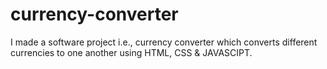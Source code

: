 # currency-converter
I made a software project i.e., currency converter which converts different currencies to one another using HTML, CSS &amp; JAVASCIPT. 
